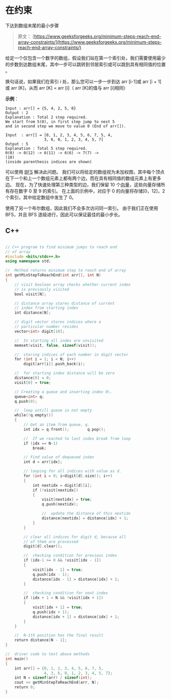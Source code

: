 # 在约束

下达到数组末尾的最小步骤

> 原文： [https://www.geeksforgeeks.org/minimum-steps-reach-end-array-constraints/](https://www.geeksforgeeks.org/minimum-steps-reach-end-array-constraints/)

给定一个仅包含一个数字的数组，假设我们站在第一个索引处，我们需要使用最少的步数到达数组末尾，其中一步可以跳转到邻居索引或可以跳到具有相同值的位置 。

换句话说，如果我们在索引 i 处，那么您可以一步一步到达 arr [i-1]或 arr [i + 1]或 arr [K]，从而 arr [K] = arr [i]（ arr [K]的值与 arr [i]相同）

**示例**：

```
Input : arr[] = {5, 4, 2, 5, 0}
Output : 2
Explanation : Total 2 step required.
We start from 5(0), in first step jump to next 5 
and in second step we move to value 0 (End of arr[]).

Input  : arr[] = [0, 1, 2, 3, 4, 5, 6, 7, 5, 4,
                 3, 6, 0, 1, 2, 3, 4, 5, 7]
Output : 5
Explanation : Total 5 step required.
0(0) -> 0(12) -> 6(11) -> 6(6) -> 7(7) ->
(18)                                                          
(inside parenthesis indices are shown)

```

可以使用 [BFS](https://www.geeksforgeeks.org/breadth-first-traversal-for-a-graph/) 解决此问题。 我们可以将给定的数组视为未加权图，其中每个顶点在下一个和上一个数组元素上都有两个边，而在具有相同值的数组元素上有更多边。 现在，为了快速处理第三种类型的边，我们保留 10 个[向量](http://quiz.geeksforgeeks.org/vector-sequence-containers-the-c-standard-template-library-stl-set-1/)，这些向量存储所有存在数字 0 至 9 的索引。 在上面的示例中，对应于 0 的向量将存储[0，12]，2 个索引，其中给定数组中发生了 0。

使用了另一个布尔数组，因此我们不会多次访问同一索引。 由于我们正在使用 BFS，并且 BFS 逐级进行，因此可以保证最佳的最小步长。

## C++

```cpp

// C++ program to find minimum jumps to reach end 
// of array 
#include <bits/stdc++.h> 
using namespace std; 

//  Method returns minimum step to reach end of array 
int getMinStepToReachEnd(int arr[], int N) 
{ 
    // visit boolean array checks whether current index 
    // is previously visited 
    bool visit[N]; 

    // distance array stores distance of current 
    // index from starting index 
    int distance[N]; 

    // digit vector stores indices where a 
    // particular number resides 
    vector<int> digit[10]; 

    //  In starting all index are unvisited 
    memset(visit, false, sizeof(visit)); 

    //  storing indices of each number in digit vector 
    for (int i = 1; i < N; i++) 
        digit[arr[i]].push_back(i); 

    //  for starting index distance will be zero 
    distance[0] = 0; 
    visit[0] = true; 

    // Creating a queue and inserting index 0\. 
    queue<int> q; 
    q.push(0); 

    //  loop untill queue in not empty 
    while(!q.empty()) 
    { 
        // Get an item from queue, q. 
        int idx = q.front();        q.pop(); 

        //  If we reached to last index break from loop 
        if (idx == N-1) 
            break; 

        // Find value of dequeued index 
        int d = arr[idx]; 

        // looping for all indices with value as d. 
        for (int i = 0; i<digit[d].size(); i++) 
        { 
            int nextidx = digit[d][i]; 
            if (!visit[nextidx]) 
            { 
                visit[nextidx] = true; 
                q.push(nextidx); 

                //  update the distance of this nextidx 
                distance[nextidx] = distance[idx] + 1; 
            } 
        } 

        // clear all indices for digit d, because all 
        // of them are processed 
        digit[d].clear(); 

        //  checking condition for previous index 
        if (idx-1 >= 0 && !visit[idx - 1]) 
        { 
            visit[idx - 1] = true; 
            q.push(idx - 1); 
            distance[idx - 1] = distance[idx] + 1; 
        } 

        //  checking condition for next index 
        if (idx + 1 < N && !visit[idx + 1]) 
        { 
            visit[idx + 1] = true; 
            q.push(idx + 1); 
            distance[idx + 1] = distance[idx] + 1; 
        } 
    } 

    //  N-1th position has the final result 
    return distance[N - 1]; 
} 

//  driver code to test above methods 
int main() 
{ 
    int arr[] = {0, 1, 2, 3, 4, 5, 6, 7, 5, 
                 4, 3, 6, 0, 1, 2, 3, 4, 5, 7}; 
    int N = sizeof(arr) / sizeof(int); 
    cout << getMinStepToReachEnd(arr, N); 
    return 0; 
} 

```